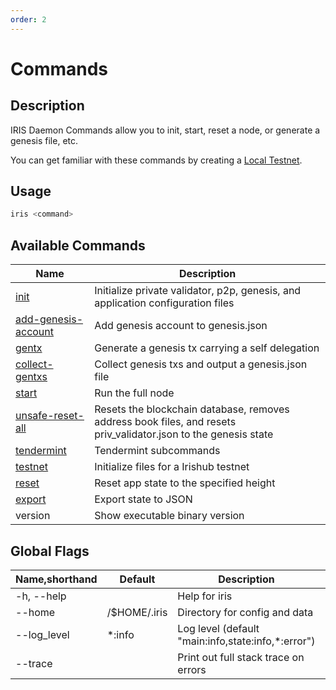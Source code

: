 ```yaml
---
order: 2
---
```


# Commands

## Description

IRIS Daemon Commands allow you to init, start, reset a node, or generate a genesis file, etc.

You can get familiar with these commands by creating a [Local Testnet](local-testnet.md).

## Usage

```bash
iris <command>
```

## Available Commands

| Name                                                             | Description                                                                                                     |
| ---------------------------------------------------------------- | --------------------------------------------------------------------------------------------------------------- |
| [init](local-testnet.md#iris-init)                               | Initialize private validator, p2p, genesis, and application configuration files                                 |
| [add-genesis-account](local-testnet.md#iris-add-genesis-account) | Add genesis account to genesis.json                                                                             |
| [gentx](local-testnet.md#iris-gentx)                             | Generate a genesis tx carrying a self delegation                                                                |
| [collect-gentxs](local-testnet.md#iris-collect-gentxs)           | Collect genesis txs and output a genesis.json file                                                              |
| [start](local-testnet.md#iris-start)                             | Run the full node                                                                                               |
| [unsafe-reset-all](local-testnet.md#iris-unsafe-reset-all)       | Resets the blockchain database, removes address book files, and resets priv_validator.json to the genesis state |
| [tendermint](local-testnet.md#iris-tendermint)                   | Tendermint subcommands                                                                                          |
| [testnet](local-testnet.md#build-and-init)                       | Initialize files for a Irishub testnet                                                                          |
| [reset](local-testnet.md#iris-reset)                             | Reset app state to the specified height                                                                         |
| [export](export.md)                                              | Export state to JSON                                                                                            |
| version                                                          | Show executable binary version                                                                                  |

## Global Flags

| Name,shorthand | Default      | Description                                        | Required | Type   |
| -------------- | ------------ | -------------------------------------------------- | -------- | ------ |
| -h, --help     |              | Help for iris                                      |          |        |
| --home         | /$HOME/.iris | Directory for config and data                      |          | String |
| --log_level    | \*:info      | Log level (default "main:info,state:info,*:error") |          | String |
| --trace        |              | Print out full stack trace on errors               |          |        |
